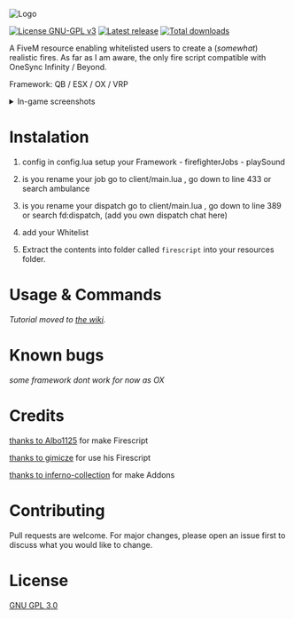![Logo](https://i.imgur.com/lKBSPoC.png)

[![License GNU-GPL v3](https://img.shields.io/github/license/gimicze/firescript?style=for-the-badge)](https://github.com/gimicze/firescript/blob/master/LICENSE "License")
[![Latest release](https://img.shields.io/github/v/release/gimicze/firescript?style=for-the-badge)](https://github.com/gimicze/firescript/releases/latest "Latest release")
[![Total downloads](https://img.shields.io/github/downloads/gimicze/firescript/total?style=for-the-badge)](https://github.com/gimicze/firescript/releases/latest "Total downloads")

A FiveM resource enabling whitelisted users to create a (*somewhat*) realistic fires. As far as I am aware, the only fire script compatible with OneSync Infinity / Beyond.

Framework: QB / ESX / OX / VRP

<details>
<summary>In-game screenshots</summary>

![Example fire](https://i.imgur.com/XOLJN7v.png "Example fire")
![Example fire](https://i.imgur.com/IYmE6qn.png)
</details>

# Instalation
1. config in config.lua setup your Framework - firefighterJobs - playSound

2. is you rename your job go to client/main.lua , go down to line 433 or search ambulance

3. is you rename your dispatch go to client/main.lua , go down to line 389 or search fd:dispatch, (add you own dispatch chat here)

4. add your Whitelist

5. Extract the contents into folder called `firescript` into your resources folder.

# Usage & Commands

*Tutorial moved to [the wiki](https://github.com/gimicze/firescript/wiki).*

# Known bugs
*some framework dont work for now as OX*

# Credits
[thanks to Albo1125](https://github.com/Albo1125/FireScript) for make Firescript

[thanks to gimicze](https://github.com/gimicze/firescript) for use his Firescript

[thanks to inferno-collection](https://github.com/inferno-collection) for make Addons

# Contributing
Pull requests are welcome. For major changes, please open an issue first to discuss what you would like to change.

# License
[GNU GPL 3.0](https://github.com/gimicze/firescript/blob/main/LICENSE)
